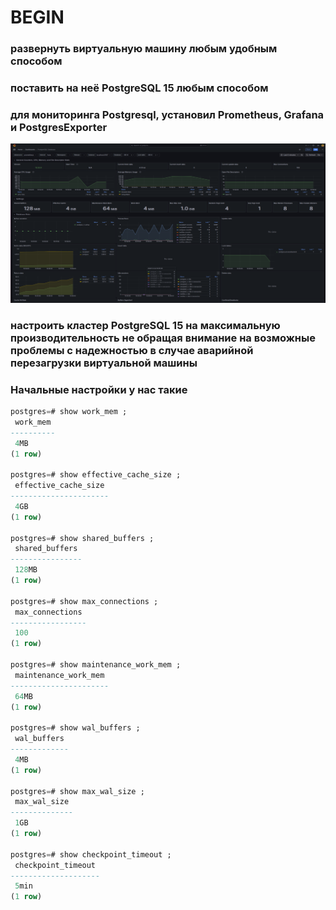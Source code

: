 # BEGIN
### развернуть виртуальную машину любым удобным способом
### поставить на неё PostgreSQL 15 любым способом
### для мониторинга Postgresql, установил Prometheus, Grafana и PostgresExporter
![Иллюстрация к проекту](2024-12-23_10-58-32.png)

### настроить кластер PostgreSQL 15 на максимальную производительность не обращая внимание на возможные проблемы с надежностью в случае аварийной перезагрузки виртуальной машины
### Начальные настройки у нас такие
```sql
postgres=# show work_mem ;
 work_mem
----------
 4MB
(1 row)

postgres=# show effective_cache_size ;
 effective_cache_size
----------------------
 4GB
(1 row)

postgres=# show shared_buffers ;
 shared_buffers
----------------
 128MB
(1 row)

postgres=# show max_connections ;
 max_connections
-----------------
 100
(1 row)

postgres=# show maintenance_work_mem ;
 maintenance_work_mem
----------------------
 64MB
(1 row)

postgres=# show wal_buffers ;
 wal_buffers
-------------
 4MB
(1 row)

postgres=# show max_wal_size ;
 max_wal_size
--------------
 1GB
(1 row)

postgres=# show checkpoint_timeout ;
 checkpoint_timeout
--------------------
 5min
(1 row)

```
